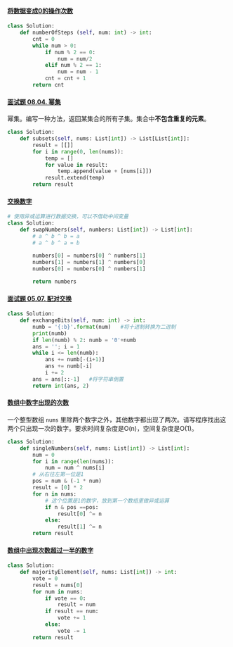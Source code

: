#### [将数据变成0的操作次数](https://leetcode-cn.com/problems/number-of-steps-to-reduce-a-number-to-zero/)

```python
class Solution:
    def numberOfSteps (self, num: int) -> int:
        cnt = 0
        while num > 0:
            if num % 2 == 0:
                num = num/2
            elif num % 2 == 1:
                num = num - 1
            cnt = cnt + 1
        return cnt
```

#### [面试题 08.04. 幂集](https://leetcode-cn.com/problems/power-set-lcci/)

幂集。编写一种方法，返回某集合的所有子集。集合中**不包含重复的元素**。

```python
class Solution:
    def subsets(self, nums: List[int]) -> List[List[int]]:
        result = [[]]
        for i in range(0, len(nums)):
            temp = []
            for value in result:
                temp.append(value + [nums[i]])
            result.extend(temp)
        return result
```

#### [交换数字](https://leetcode-cn.com/problems/swap-numbers-lcci/)

```python
# 使用异或运算进行数据交换，可以不借助中间变量
class Solution:
    def swapNumbers(self, numbers: List[int]) -> List[int]:
        # a ^ b ^ b = a
        # a ^ b ^ a = b
        
        numbers[0] = numbers[0] ^ numbers[1]
        numbers[1] = numbers[1] ^ numbers[0]
        numbers[0] = numbers[0] ^ numbers[1]

        return numbers
```

#### [面试题 05.07. 配对交换](https://leetcode-cn.com/problems/exchange-lcci/)

```python
class Solution:
    def exchangeBits(self, num: int) -> int:
        numb = '{:b}'.format(num)   #将十进制转换为二进制
        print(numb)
        if len(numb) % 2: numb = '0'+numb
        ans = ''; i = 1
        while i <= len(numb):
            ans += numb[-(i+1)]
            ans += numb[-i]
            i += 2
        ans = ans[::-1]   #将字符串倒置
        return int(ans, 2)
```

#### [数组中数字出现的次数](https://leetcode-cn.com/problems/shu-zu-zhong-shu-zi-chu-xian-de-ci-shu-lcof/)

一个整型数组 `nums` 里除两个数字之外，其他数字都出现了两次。请写程序找出这两个只出现一次的数字。要求时间复杂度是O(n)，空间复杂度是O(1)。

```python
class Solution:
    def singleNumbers(self, nums: List[int]) -> List[int]:
        num = 0
        for i in range(len(nums)):
            num = num ^ nums[i]
        # 从右往左第一位是1
        pos = num & (-1 * num)
        result = [0] * 2
        for n in nums:
            # 这个位置是1的数字，放到第一个数组里做异或运算
            if n & pos ==pos:
                result[0] ^= n
            else:
                result[1] ^= n
        return result
```

#### [数组中出现次数超过一半的数字](https://leetcode-cn.com/problems/shu-zu-zhong-chu-xian-ci-shu-chao-guo-yi-ban-de-shu-zi-lcof/)

```python
class Solution:
    def majorityElement(self, nums: List[int]) -> int:
        vote = 0
        result = nums[0]
        for num in nums:
            if vote == 0:
                result = num
            if result == num:
                vote += 1
            else:
                vote -= 1
        return result
```

